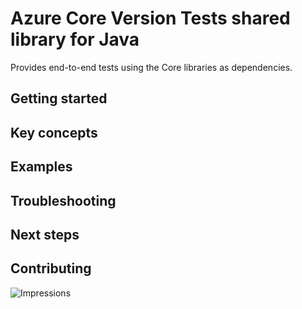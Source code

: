 # Azure Core Version Tests shared library for Java

Provides end-to-end tests using the Core libraries as dependencies.

## Getting started

## Key concepts

## Examples

## Troubleshooting

## Next steps

## Contributing

<!-- links -->

![Impressions](https://azure-sdk-impressions.azurewebsites.net/api/impressions/azure-sdk-for-java%2Fsdk%2Fcore%2Fazure-core-version-tests%2FREADME.png)

